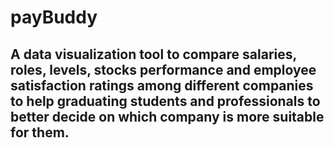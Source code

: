 # payBuddy

## A data visualization tool to compare salaries, roles, levels, stocks performance and employee satisfaction ratings among different companies to help graduating students and professionals to better decide on which company is more suitable for them.
